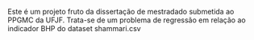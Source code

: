 Este é um projeto fruto da dissertação de mestradado submetida ao PPGMC da UFJF. Trata-se de um problema de regressão em relação ao indicador BHP do dataset shammari.csv
